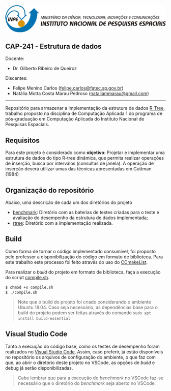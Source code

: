 <div align = "center">
    <img src="images/logo_inpe.png">
</div>

## CAP-241 - Estrutura de dados

Docente:
- Dr. Gilberto Ribeiro de Queiroz

Discentes:
- Felipe Menino Carlos (felipe.carlos@fatec.sp.gov.br)
- Natália Motta Costa Marau Pedroso (nataliammarau@gmail.com)

<hr>

Repositório para armazenar a implementação da estrutura de dados [R-Tree](https://dl.acm.org/doi/10.1145/971697.602266), trabalho proposto na disciplina de Computação Aplicada 1 do programa de pós-graduação em Computação Aplicada do Instituto Nacional de Pesquisas Espaciais.

## Requisitos

Para este projeto é considerado como **objetivo**: Projetar e implementar uma estrutura de dados do tipo R-tree dinâmica, que permita realizar operações de inserção, busca por intervalos (consultas de janela). A operação de inserção deverá utilizar umas das técnicas apresentadas em Guttman (1984)

## Organização do repositório

Abaixo, uma descrição de cada um dos diretórios do projeto

- [benchmark](benchmark): Diretório com as baterias de testes criadas para o teste e avaliação do desempenho da estrutura de dados implementada;
- [rtree](rtree): Diretório com a implementação realizada.

## Build

Como forma de tornar o código implementado consumível, foi proposto pelo professor a disponibilização do código em formato de biblioteca. Para este trabalho este processo foi feito através do uso do [CCmakeList](CmakeLists).

Para realizar o *build* do projeto em formato de biblioteca, faça a execução do script [compile.sh](compile.sh).

```shell
$ chmod +x compile.sh
$ ./compile.sh
```

> Note que o build do projeto foi criado considerando o ambiente Ubuntu 18.04. Caso seja necessário, as dependências base para o build do projeto podem ser feitas através do comando `sudo apt install build-essential`

## Visual Studio Code

Tanto a execução do código base, como os testes de desempenho foram realizados no [Visual Studio Code](https://code.visualstudio.com/). Assim, caso preferir, já estão disponíveis no repositório os arquivos de configuração do ambiente, o que faz com que, ao abrir o diretório deste projeto no VSCode, as opções de *build* e debug já serão disponibilizadas.

> Cabe lembrar que para a execução do *benchmark* no VSCode faz-se necessário que o diretório do *benchmark* seja aberto no VSCode.
